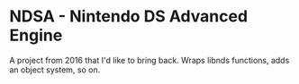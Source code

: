 # NDSA - Nintendo DS Advanced Engine
A project from 2016 that I'd like to bring back. Wraps libnds functions, adds an object system, so on.